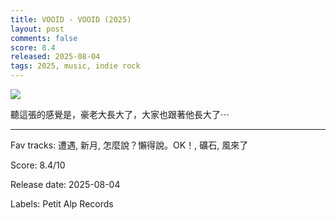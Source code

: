 ```yaml
---
title: VOOID - VOOID (2025)
layout: post
comments: false
score: 8.4
released: 2025-08-04
tags: 2025, music, indie rock
---
```


![](https://i.scdn.co/image/ab67616d0000b2731a2aaf049f74a9f644ca5783)

聽這張的感覺是，豪老大長大了，大家也跟著他長大了⋯

---

Fav tracks: 遭遇, 新月, 怎麼說？懶得說。OK！, 礦石, 風來了

Score: 8.4/10

Release date: 2025-08-04

Labels: Petit Alp Records


